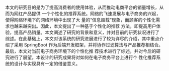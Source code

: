 本文的研究目的是为了提高消费者的使用体验，从而推动电商平台的销量增长，从而为网红产品提供
一个个性化的推荐系统。网络的飞速发展与电子商务的兴起，使得网络环境下的网络环境中出现了大
量的“信息超载”现象，而顾客的个性化需求也越来越突出。因此，本文提出了一种基于个性化的推荐
方法，即提高用户体验，提高产品销量。本文阐述了研究的背景和意义，并对目前的研究状况进行了
综述。在此基础上，本文对该系统的研究进展进行了较为详尽的介绍，其中重点介绍了采用 SpringBoot
作为后端开发框架，并将协作过滤算法与产品推荐相结合。最后，本文对当前电子商务环境下的个性化推
荐技术进行了综述，并对今后的研究进行了展望。本设计的研究成果将对如何在电子商务平台上进行个
性化推荐系统的设计与实现具有一定的借鉴意义。
